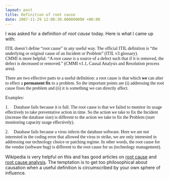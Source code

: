 ```yaml
---
layout: post
title: Definition of root cause
date: 2007-11-29 12:00:30.000000000 +00:00
---
```

I was asked for a definition of <em>root cause</em> today. Here is what I came up with:
<p style="margin:0;" class="MsoNormal"><font face="Calibri">ITIL doesn’t define “root cause” in any useful way. The official ITIL definition is “the underlying or original cause of an Incident or Problem” (ITIL v3 glossary). </font></p>
<font face="Calibri">CMMI is more helpful: “A root cause is a source of a defect such that if it is removed, the defect is decreased or removed.” (CMMI v1.1, Causal Analysis and Resolution process area).</font>

<font face="Calibri">There are two effective parts to a useful definition: a root cause is that which <strong>we</strong> can alter to effect a <strong>permanent fix</strong> to a problem. So the important points are (i) addressing the root cause fixes the problem and (ii) it is something we can directly affect.</font>

<font face="Calibri">Examples:</font>

<span><span><font face="Calibri">1.</font><span style="font:7pt 'Times New Roman';">       </span></span></span><font face="Calibri">Database fails because it is full. The root cause is that we failed to monitor its usage effectively to take preventative action in time. So the action we take to fix the Incident (increase the database size) is different to the action we take to fix the Problem (start monitoring capacity usage effectively).</font>

<span><span><font face="Calibri">2.</font><span style="font:7pt 'Times New Roman';">       </span></span></span><font face="Calibri">Database fails because a virus infects the database software. Here we are not interested in the coding error that allowed the virus to strike, we are only interested in addressing our technology choice or patching regime. In other words, the root cause for the vendor (software bug) is different to the root cause for us (technology management).</font>

Wikipedia is very helpful on this and has good articles on <a target="_blank" href="https://en.wikipedia.org/wiki/Root_cause">root cause</a> and <a target="_blank" href="https://en.wikipedia.org/wiki/Root_cause_analysis">root cause analysis</a>. The temptation is to get too philosophical about causation when a useful definition is circumscribed by your own sphere of influence.
